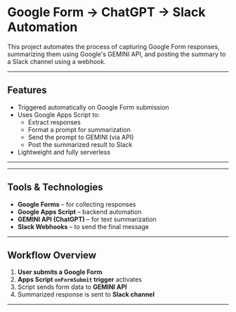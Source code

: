 # Google Form → ChatGPT → Slack Automation

This project automates the process of capturing Google Form responses, summarizing them using Google's GEMINI API, and posting the summary to a Slack channel using a webhook.

---

## Features

- Triggered automatically on Google Form submission
- Uses Google Apps Script to:
  - Extract responses
  - Format a prompt for summarization
  - Send the prompt to GEMINI (via API)
  - Post the summarized result to Slack
- Lightweight and fully serverless

---

---

## Tools & Technologies

- **Google Forms** – for collecting responses
- **Google Apps Script** – backend automation
- **GEMINI API (ChatGPT)** – for text summarization
- **Slack Webhooks** – to send the final message

---

## Workflow Overview

1. **User submits a Google Form**
2. **Apps Script `onFormSubmit` trigger** activates
3. Script sends form data to **GEMINI API**
4. Summarized response is sent to **Slack channel**

---
